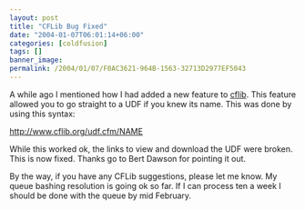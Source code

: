 ```yaml
---
layout: post
title: "CFLib Bug Fixed"
date: "2004-01-07T06:01:14+06:00"
categories: [coldfusion]
tags: []
banner_image: 
permalink: /2004/01/07/F0AC3621-964B-1563-32713D2977EF5043
---
```


A while ago I mentioned how I had added a new feature to <a href="http://www.cflib.org">cflib</a>. This feature allowed you to go straight to a UDF if you knew its name. This was done by using this syntax:

http://www.cflib.org/udf.cfm/NAME

While this worked ok, the links to view and download the UDF were broken. This is now fixed. Thanks go to Bert Dawson for pointing it out.

By the way, if you have any CFLib suggestions, please let me know. My queue bashing resolution is going ok so far. If I can process ten a week I should be done with the queue by mid February.